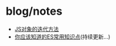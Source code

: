 # blog/notes

- [JS对象的迭代方法](https://github.com/ChenLeoXX/blog-notes/issues/1)
- [你应该知道的ES常用知识点](https://github.com/ChenLeoXX/blog-notes/issues/2)(持续更新...)
